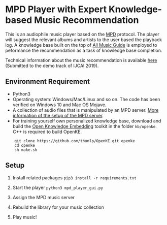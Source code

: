 # MPD Player with Expert Knowledge-based Music Recommendation

This is an audiophile music player based on the [MPD](https://www.musicpd.org) protocol. 
The player will suggest the relevant albums and artists to the user based the playback log. 
A knowledge base built on the top of [All Music Guide](https://www.allmusic.com) is employed to peformance the recommendation as a task of knowledge base completion. 

Technical information about the music recommendation is available [here](https://github.com/hhhuang/mpd_player/misc/paper.pdf) (Submitted to the demo track of IJCAI 2019).

## Environment Requirement
* Python3
* Operating system: Windows/Mac/Linux and so on. The code has been verified on Windows 10 and Mac OS Mojave.
* A collection of audio files that is manipulated by an MPD server. [More information of the setup of the MPD server](https://wiki.archlinux.org/index.php/Music_Player_Daemon).   
* For training yourself own personalized knowledge base, 
  download and build the [Open Knowledge Embedding](https://github.com/thunlp/OpenKE) toolkit in the folder <code>kb/openke</code>. C++ is required to build OpenKE.
``` cd kb
    git clone https://github.com/thunlp/OpenKE.git openke
    cd openke
    sh make.sh
```      

## Setup
1. Install related packages
```pip3 install -r requirements.txt```

2. Start the player
```python3 mpd_player_gui.py```

3. Assign the MPD music server

4. Rebuild the library for your music collection

5. Play music!
